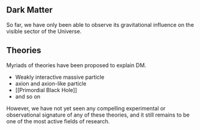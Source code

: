 ## Dark Matter

So far, we have only been able to observe its gravitational influence on the visible sector of the Universe.

## Theories

Myriads of theories have been proposed to explain DM.

- Weakly interactive massive particle
- axion and axion-like particle
- [[Primordial Black Hole]]
- and so on

However, we have not yet seen any compelling experimental or observational signature of any of these theories, and it still remains to be one of the most active fields of research.
